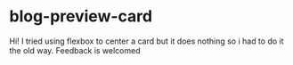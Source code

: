 # blog-preview-card

Hi! I tried using flexbox to center a card but it does nothing so i had to do it the old way. Feedback is welcomed 
